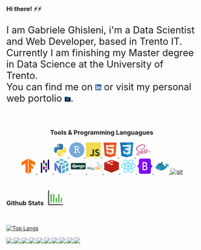 
<h3>Hi there! ⚡⚡</h3>

<p style="font-size:25px">
I am Gabriele Ghisleni, i'm a Data Scientist and Web Developer, based in Trento IT.<br/>
Currently I am finishing my Master degree in Data Science at the University of Trento.<br/>
You can find me on <a href="https://www.linkedin.com/in/gabriele-ghisleni-bb553a199/"><img src="https://raw.githubusercontent.com/GabrieleGhisleni/GabrieleGhisleni/main/icons/linkedin_16x16.png?"/></a> or visit my personal web portolio <a href="https://gabrieleghisleni.github.io/GG-website/#/home"><img src=" https://raw.githubusercontent.com/GabrieleGhisleni/GabrieleGhisleni/main/icons/pf.png"/></a>.
</p>

<br/>

<div align="center">
    <h3>Tools & Programming Languagues</h3>
    <a href="https://www.python.org" target="_blank">
        <img src="https://raw.githubusercontent.com/devicons/devicon/master/icons/python/python-original.svg"
            alt="python" width="40" height="40" />
    </a>
    <a href="https://www.rstudio.com/" target="_blank">
        <img src="https://raw.githubusercontent.com/devicons/devicon/master/icons/rstudio/rstudio-original.svg" alt="R"
            width="40" height="40" />
    </a>
    <a href="https://developer.mozilla.org/en-US/docs/Web/JavaScript" target="_blank">
        <img src="https://raw.githubusercontent.com/devicons/devicon/master/icons/javascript/javascript-original.svg"
            alt="javascript" width="40" height="40" />
    </a>
    <a href="https://www.w3.org/html/" target="_blank">
        <img src="https://raw.githubusercontent.com/devicons/devicon/master/icons/html5/html5-original.svg" alt="html5"
            width="40" height="40" />
    </a>
    <a href="https://www.w3schools.com/css/" target="_blank">
        <img src="https://raw.githubusercontent.com/devicons/devicon/master/icons/css3/css3-original.svg" alt="css3"
            width="40" height="40" />
    </a>
    <a href="https://sass-lang.com/" target="_blank">
        <img src="https://raw.githubusercontent.com/devicons/devicon/master/icons/sass/sass-original.svg"
            alt="scss width=" 40" height="40" />
    </a>
    <br />
    <a href="https://www.tensorflow.org/api_docs" target="_blank">
        <img src="https://raw.githubusercontent.com/devicons/devicon/master/icons/tensorflow/tensorflow-original.svg"
            alt="tf" width="40" height="40" />
    </a>
    <a href="https://pandas.pydata.org/" target="_blank">
        <img src="https://raw.githubusercontent.com/devicons/devicon/master/icons/pandas/pandas-original.svg"
            alt="pandas" width="40" height="40" />
    </a>
    <a href="https://numpy.org/" target="_blank">
        <img src="https://raw.githubusercontent.com/devicons/devicon/master/icons/numpy/numpy-original.svg" alt="numpy"
            width="40" height="40" />
    </a>
    <a href="https://www.djangoproject.com/" target="_blank">
        <img src="https://raw.githubusercontent.com/devicons/devicon/master/icons/django/django-original.svg"
            alt="django" width="40" height="40" />
    </a>
    <a href="https://www.mysql.com/it/" target="_blank">
        <img src="https://raw.githubusercontent.com/devicons/devicon/master/icons/mysql/mysql-original-wordmark.svg"
            alt="mysql" width="40" height="40" />
    </a>
    <a href="https://redis.io/" target="_blank">
        <img src="https://raw.githubusercontent.com/devicons/devicon/master/icons/redis/redis-original.svg" alt="redis"
            width="40" height="40" />
    </a>
    <a href="https://it.reactjs.org/" target="_blank">
        <img src="https://raw.githubusercontent.com/devicons/devicon/master/icons/react/react-original.svg" alt="react"
            width="40" height="40" />
    </a>
    <a href="https://getbootstrap.com/" target="_blank">
        <img src="https://raw.githubusercontent.com/devicons/devicon/master/icons/bootstrap/bootstrap-original.svg"
            alt="bootstrap" width="40" height="40" />
    </a>
    <a href="https://www.docker.com/" target="_blank">
        <img src="https://raw.githubusercontent.com/devicons/devicon/master/icons/docker/docker-original.svg"
            alt="docker" width="40" height="40" />
    </a>
    <a href="https://git-scm.com/" target="_blank">
        <img src="https://www.vectorlogo.zone/logos/git-scm/git-scm-icon.svg" alt="git" width="40" height="40" />
    </a>
</div>

 
<br/>
<h3> Github Stats &nbsp; <img src="https://raw.githubusercontent.com/GabrieleGhisleni/GabrieleGhisleni/main/icons/stats_24.png"  style="display:inline" alt="git" width="40" height="40" /> </h3>
<br/>
                                                                                                              
                                                                                                              
                                                                                                              

[![Top Langs](https://github-readme-stats.vercel.app/api/top-langs/?username=GabrieleGhisleni&layout=compact&langs_count=10&hide=Jupyter%20Notebook,HTML&theme=react&show_icons=true)](https://github.com/GabrieleGhisleni)

<!-- [![wakatime stats](https://github-readme-stats.vercel.app/api/wakatime?username=GabrieleGhisleni&layout=compact&theme=gruvbox_light)](https://wakatime.com/@GabrieleGhisleni)
#### Github Stats ![stats](https://raw.githubusercontent.com/GabrieleGhisleni/GabrieleGhisleni/main/icons/stats_24.png)

 -->

<a href="https://github.com/GabrieleGhisleni/EnergyProject">
  <img align="center" src="https://github-readme-stats.vercel.app/api/pin/?username=GabrieleGhisleni&repo=EnergyProject&theme=react&show_icons=true" />
</a>

<a href="https://github.com/GabrieleGhisleni/ImageRetrival-ConvNN">
  <img align="center" src="https://github-readme-stats.vercel.app/api/pin/?username=GabrieleGhisleni&repo=ImageRetrival-ConvNN&theme=react&show_icons=true" />
</a>

<a href="https://github.com/GabrieleGhisleni/Economies-DjangoReact-App">
  <img align="center" src="https://github-readme-stats.vercel.app/api/pin/?username=GabrieleGhisleni&repo=Economies-DjangoReact-App&theme=react&show_icons=true" />
</a>

<a href="https://github.com/GabrieleGhisleni/Twitter-Social-Analysis">
  <img align="center" src="https://github-readme-stats.vercel.app/api/pin/?username=GabrieleGhisleni&repo=Twitter-Social-Analysis&theme=react&show_icons=true" />
</a>

<a href="https://github.com/GabrieleGhisleni/DeepLearning-Lab">
  <img align="center" src="https://github-readme-stats.vercel.app/api/pin/?username=GabrieleGhisleni&repo=DeepLearning-Lab&theme=react&show_icons=true" />
</a>

<a href="https://github.com/GabrieleGhisleni/Data-Viz">
  <img align="center" src="https://github-readme-stats.vercel.app/api/pin/?username=GabrieleGhisleni&repo=Data-Viz&theme=react&show_icons=true" />
</a>

<a href="https://github.com/GabrieleGhisleni/GasolinePrices">
  <img align="center" src="https://github-readme-stats.vercel.app/api/pin/?username=GabrieleGhisleni&repo=GasolinePrices&theme=react&show_icons=true" />
</a>

<a href="https://github.com/GabrieleGhisleni/Conjoint-Form-Template">
  <img align="center" src="https://github-readme-stats.vercel.app/api/pin/?username=GabrieleGhisleni&repo=Conjoint-Form-Template&theme=react&show_icons=true" />
</a>

<a href="https://github.com/GabrieleGhisleni/GG-website">
  <img align="center" src="https://github-readme-stats.vercel.app/api/pin/?username=GabrieleGhisleni&repo=GG-website&theme=react&show_icons=true" />
</a>

<a href="https://github.com/GabrieleGhisleni/WebScraping-Subito.it">
  <img align="center" src="https://github-readme-stats.vercel.app/api/pin/?username=GabrieleGhisleni&repo=WebScraping-Subito.it&theme=react&show_icons=true" />
</a>

<!-- Icons -->

[1.2]: https://raw.githubusercontent.com/GabrieleGhisleni/GabrieleGhisleni/main/icons/linkedin_16x16.png?
[1]: https://www.linkedin.com/in/gabriele-ghisleni-bb553a199/
[1.3]: https://raw.githubusercontent.com/GabrieleGhisleni/GabrieleGhisleni/main/icons/pf.png
[2]: https://gabrieleghisleni.github.io/GG-website/#/home
